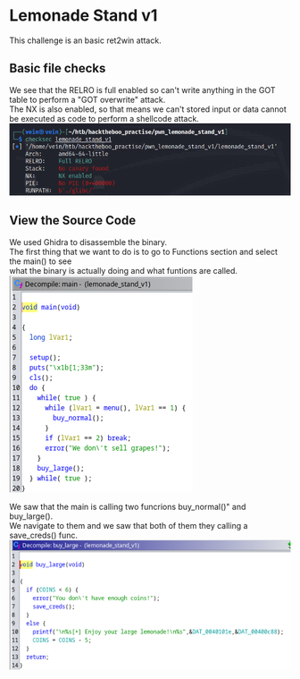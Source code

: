 # Lemonade Stand v1 

This challenge is an basic ret2win attack.

## Basic file checks

We see that the RELRO is full enabled so can't write anything in the GOT table to perform a "GOT overwrite" attack. \
The NX is also enabled, so that means we can't stored input or data cannot be executed as code to perform a shellcode attack.
![Alt Text](img/checksec.png)

## View the Source Code

We used Ghidra to disassemble the binary.\
The first thing that we want to do is to go to Functions section and select the main() to see\
what the binary is actually doing and what funtions are called.\
![Alt Text](img/main.png) 

We saw that the main is calling two funcrions buy_normal()" and buy_large().\
We navigate to them and we saw that both of them they calling a save_creds() func.\
![Alt Text](img/buy_large().png) 

